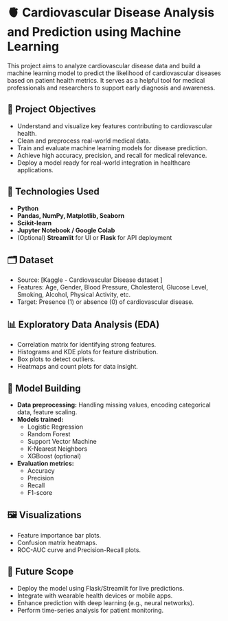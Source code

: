 # 🫀 Cardiovascular Disease Analysis and Prediction using Machine Learning

This project aims to analyze cardiovascular disease data and build a machine learning model to predict the likelihood of cardiovascular diseases based on patient health metrics. It serves as a helpful tool for medical professionals and researchers to support early diagnosis and awareness.

## 📌 Project Objectives

- Understand and visualize key features contributing to cardiovascular health.
- Clean and preprocess real-world medical data.
- Train and evaluate machine learning models for disease prediction.
- Achieve high accuracy, precision, and recall for medical relevance.
- Deploy a model ready for real-world integration in healthcare applications.

## 🧠 Technologies Used

- **Python**
- **Pandas, NumPy, Matplotlib, Seaborn**
- **Scikit-learn**
- **Jupyter Notebook / Google Colab**
- (Optional) **Streamlit** for UI or **Flask** for API deployment

## 🗂️ Dataset

- Source: [Kaggle - Cardiovascular Disease dataset ]
- Features: Age, Gender, Blood Pressure, Cholesterol, Glucose Level, Smoking, Alcohol, Physical Activity, etc.
- Target: Presence (1) or absence (0) of cardiovascular disease.

## 📊 Exploratory Data Analysis (EDA)

- Correlation matrix for identifying strong features.
- Histograms and KDE plots for feature distribution.
- Box plots to detect outliers.
- Heatmaps and count plots for data insight.

## 🧪 Model Building

- **Data preprocessing:** Handling missing values, encoding categorical data, feature scaling.
- **Models trained:**
  - Logistic Regression
  - Random Forest
  - Support Vector Machine
  - K-Nearest Neighbors
  - XGBoost (optional)
- **Evaluation metrics:**
  - Accuracy
  - Precision
  - Recall
  - F1-score

## 🖼️ Visualizations

- Feature importance bar plots.
- Confusion matrix heatmaps.
- ROC-AUC curve and Precision-Recall plots.

## 🚀 Future Scope

- Deploy the model using Flask/Streamlit for live predictions.
- Integrate with wearable health devices or mobile apps.
- Enhance prediction with deep learning (e.g., neural networks).
- Perform time-series analysis for patient monitoring.


